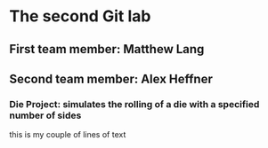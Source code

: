 # The second Git lab
## First team member: Matthew Lang
## Second team member: Alex Heffner
### Die Project: simulates the rolling of a die with a specified number of sides




this is
my 
couple of lines of
text